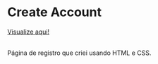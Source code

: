 <h1> Create Account </h1>
<a href="https://anthony-moreira.github.io/Create-Account/">Visualize aqui!</a><br></br>
<p> Página de registro que criei usando HTML e CSS. </p>
